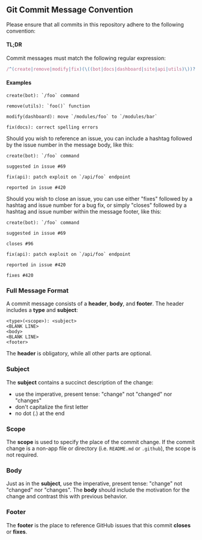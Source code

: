 ## Git Commit Message Convention

Please ensure that all commits in this repository adhere to the following convention:

#### TL;DR

Commit messages must match the following regular expression:

```js
/^(create|remove|modify|fix)(\((bot|docs|dashboard|site|api|utils)\))?: .{1,72}/
```

#### Examples

```
create(bot): `/foo` command
```

```
remove(utils): `foo()` function
```

```
modify(dashboard): move `/modules/foo` to `/modules/bar`
```

```
fix(docs): correct spelling errors
```

Should you wish to reference an issue, you can include a hashtag followed by the issue number in the message body, like this:

```
create(bot): `/foo` command

suggested in issue #69
```

```
fix(api): patch exploit on `/api/foo` endpoint  

reported in issue #420
```

Should you wish to close an issue, you can use either "fixes" followed by a hashtag and issue number for a bug fix, or simply "closes" followed by a hashtag and issue number within the message footer, like this:

```
create(bot): `/foo` command

suggested in issue #69

closes #96
```

```
fix(api): patch exploit on `/api/foo` endpoint  

reported in issue #420

fixes #420
```

### Full Message Format

A commit message consists of a **header**, **body**, and **footer**. The header includes a **type** and **subject**:

```
<type>(<scope>): <subject>
<BLANK LINE>
<body>
<BLANK LINE>
<footer>
```

The **header** is obligatory, while all other parts are optional.

### Subject

The **subject** contains a succinct description of the change:

- use the imperative, present tense: "change" not "changed" nor "changes"
- don't capitalize the first letter
- no dot (.) at the end

### Scope

The **scope** is used to specify the place of the commit change.
If the commit change is a non-app file or directory (i.e. `README.md` or `.github`), the scope is not required.

### Body

Just as in the **subject**, use the imperative, present tense: "change" not "changed" nor "changes".
The **body** should include the motivation for the change and contrast this with previous behavior.

### Footer

The **footer** is the place to reference GitHub issues that this commit **closes** or **fixes**.